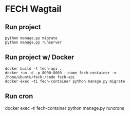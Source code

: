 # FECH Wagtail

## Run project

    python manage.py migrate
    python manage.py runserver

## Run project w/ Docker

    docker build -t fech-api .
    docker run -d -p 8000:8000 --name fech-container -v /home/ubuntu/fech:/code fech-api
    docker exec -ti fech-container python manage.py migrate
    
## Run cron
docker exec -ti fech-container python manage.py runcrons
    